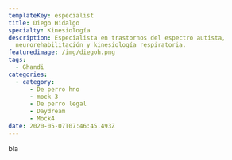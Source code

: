 ```yaml
---
templateKey: especialist
title: Diego Hidalgo
specialty: Kinesiología
description: Especialista en trastornos del espectro autista,
  neurorehabilitación y kinesiología respiratoria.
featuredimage: /img/diegoh.png
tags:
  - Ghandi
categories:
  - category:
      - De perro hno
      - mock 3
      - De perro legal
      - Daydream
      - Mock4
date: 2020-05-07T07:46:45.493Z
---
```

bla